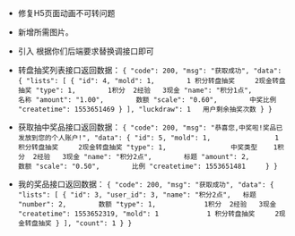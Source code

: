 - 修复H5页面动画不可转问题

- 新增所需图片。


- 引入  根据你们后端要求替换调接口即可  
- 转盘抽奖列表接口返回数据：
`{
    "code": 200,
    "msg": "获取成功",
    "data": {
        "lists": [
            {
                "id": 4,
                "mold": 1,        1 积分转盘抽奖     2现金转盘抽奖
                "type": 1,        1积分  2经验   3现金
                "name": "积分1点",        名称
                "amount": "1.00",        数额
                "scale": "0.60",        中奖比例
                "createtime": 1553651469
            }
        ],
        "luckdraw": 1   用户剩余抽奖次数
    }
} `
- 获取抽中奖品接口返回数据：
`{
    "code": 200,
    "msg": "恭喜您,中奖啦!奖品已发放到您的个人账户!",
    "data": {
        "id": 5,
        "mold": 1,                1 积分转盘抽奖     2现金转盘抽奖
        "type": 1,                中奖类型    1积分  2经验   3现金
        "name": "积分2点",        标题
        "amount": 2,            数额
        "scale": "0.50",        比例
        "createtime": 1553651481    
    }
}`

- 我的奖品接口返回数据：
`{
    "code": 200,
    "msg": "获取成功",
    "data": {
        "lists": [
            {
                "id": 3,
                "user_id": 3,
                "name": "积分2点",   标题
                "number": 2,        数额
                "type": 1,            1积分  2经验   3现金
                "createtime": 1553652319,
                "mold": 1            1 积分转盘抽奖     2现金转盘抽奖
            }
        ],
        "count": 1
    }
}`